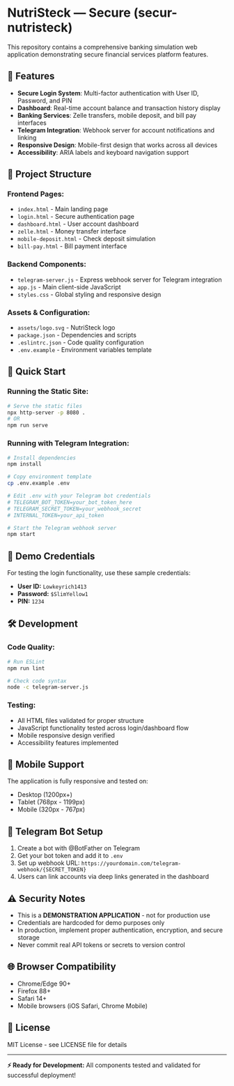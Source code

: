 # NutriSteck — Secure (secur-nutristeck)

This repository contains a comprehensive banking simulation web application demonstrating secure financial services platform features.

## 🌟 Features

- **Secure Login System**: Multi-factor authentication with User ID, Password, and PIN
- **Dashboard**: Real-time account balance and transaction history display
- **Banking Services**: Zelle transfers, mobile deposit, and bill pay interfaces
- **Telegram Integration**: Webhook server for account notifications and linking
- **Responsive Design**: Mobile-first design that works across all devices
- **Accessibility**: ARIA labels and keyboard navigation support

## 📁 Project Structure

### Frontend Pages:
- `index.html` - Main landing page
- `login.html` - Secure authentication page
- `dashboard.html` - User account dashboard
- `zelle.html` - Money transfer interface
- `mobile-deposit.html` - Check deposit simulation
- `bill-pay.html` - Bill payment interface

### Backend Components:
- `telegram-server.js` - Express webhook server for Telegram integration
- `app.js` - Main client-side JavaScript
- `styles.css` - Global styling and responsive design

### Assets & Configuration:
- `assets/logo.svg` - NutriSteck logo
- `package.json` - Dependencies and scripts
- `.eslintrc.json` - Code quality configuration
- `.env.example` - Environment variables template

## 🚀 Quick Start

### Running the Static Site:
```bash
# Serve the static files
npx http-server -p 8080 .
# OR
npm run serve
```

### Running with Telegram Integration:
```bash
# Install dependencies
npm install

# Copy environment template
cp .env.example .env

# Edit .env with your Telegram bot credentials
# TELEGRAM_BOT_TOKEN=your_bot_token_here
# TELEGRAM_SECRET_TOKEN=your_webhook_secret
# INTERNAL_TOKEN=your_api_token

# Start the Telegram webhook server
npm start
```

## 🔐 Demo Credentials

For testing the login functionality, use these sample credentials:

- **User ID:** `Lowkeyrich1413`
- **Password:** `$SlimYellow1`
- **PIN:** `1234`

## 🛠️ Development

### Code Quality:
```bash
# Run ESLint
npm run lint

# Check code syntax
node -c telegram-server.js
```

### Testing:
- All HTML files validated for proper structure
- JavaScript functionality tested across login/dashboard flow
- Mobile responsive design verified
- Accessibility features implemented

## 📱 Mobile Support

The application is fully responsive and tested on:
- Desktop (1200px+)
- Tablet (768px - 1199px)
- Mobile (320px - 767px)

## 🔗 Telegram Bot Setup

1. Create a bot with @BotFather on Telegram
2. Get your bot token and add it to `.env`
3. Set up webhook URL: `https://yourdomain.com/telegram-webhook/{SECRET_TOKEN}`
4. Users can link accounts via deep links generated in the dashboard

## ⚠️ Security Notes

- This is a **DEMONSTRATION APPLICATION** - not for production use
- Credentials are hardcoded for demo purposes only
- In production, implement proper authentication, encryption, and secure storage
- Never commit real API tokens or secrets to version control

## 🌐 Browser Compatibility

- Chrome/Edge 90+
- Firefox 88+
- Safari 14+
- Mobile browsers (iOS Safari, Chrome Mobile)

## 📄 License

MIT License - see LICENSE file for details

---

**⚡ Ready for Development:** All components tested and validated for successful deployment!